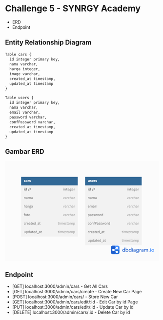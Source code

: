 # Challenge 5 - SYNRGY Academy
- ERD
- Endpoint

## Entity Relationship  Diagram 
```
Table cars {
  id integer primary key,
  nama varchar,
  harga integer,
  image varchar,
  created_at timestamp,
  updated_at timestamp
}
```

```
Table users {
  id integer primary key,
  nama varchar,
  email varchar,
  password varchar,
  confPassword varchar,
  created_at timestamp,
  updated_at timestamp
}
```
## Gambar ERD
![ERD](https://github.com/BintangRP/24001122-synrgy7-bin-dashboard-ch5/blob/main/ERD.png)


## Endpoint
- [GET] localhost:3000/admin/cars - Get All Cars
- [GET] localhost:3000/admin/cars/create - Create New Car Page
- [POST] localhost:3000/admin/cars/ - Store New Car
- [GET] localhost:3000/admin/cars/edit/:id - Edit Car by id Page
- [PUT] localhost:3000/admin/cars/edit/:id - Update Car by id
- [DELETE] localhost:3000/admin/cars/:id - Delete Car by id
